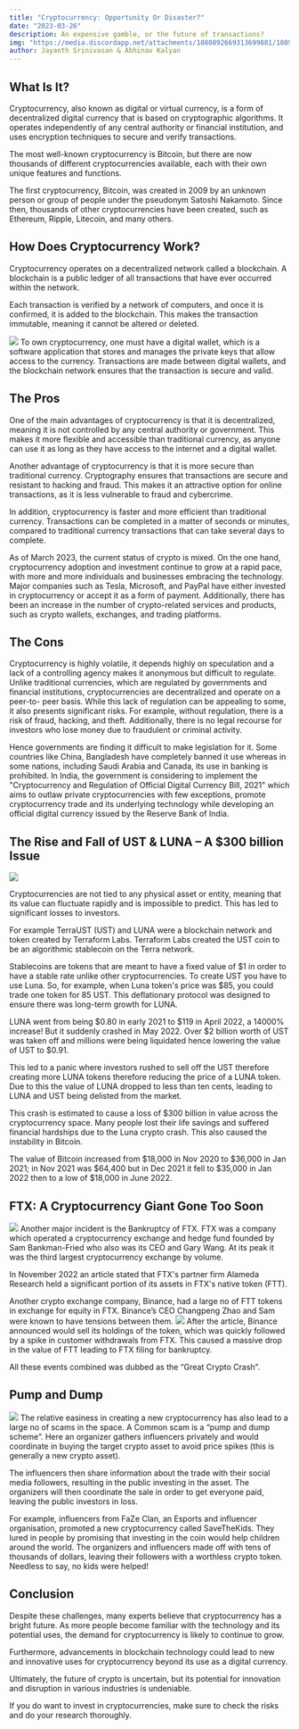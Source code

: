 ```yaml
---
title: "Cryptocurrency: Opportunity Or Disaster?"
date: "2023-03-26"
description: An expensive gamble, or the future of transactions? 
img: "https://media.discordapp.net/attachments/1080892669313699881/1089484764697862284/Aspose.Words.b3b92a46-7766-4b70-ad57-94f1584e01bd.001.jpeg?width=439&height=236"
author: Jayanth Srinivasan & Abhinav Kalyan
---
```



## What Is It?


Cryptocurrency, also known as digital or virtual currency, is a form of decentralized digital currency that is based on cryptographic algorithms. It operates independently of any central authority or financial institution, and uses encryption techniques to secure and verify transactions.  

The most well-known cryptocurrency is Bitcoin, but there are now thousands of different cryptocurrencies available, each with their own unique features and functions.  

The first cryptocurrency, Bitcoin, was created in 2009 by an unknown person or group of people under the pseudonym Satoshi Nakamoto. Since then, thousands of other cryptocurrencies have been created, such as Ethereum, Ripple, Litecoin, and many others. 

## How Does Cryptocurrency Work?

Cryptocurrency operates on a decentralized network called a blockchain. A blockchain is a public ledger of all transactions that have ever occurred within the network.  

Each transaction is verified by a network of computers, and once it is confirmed, it is added to the blockchain. This makes the transaction immutable, meaning it cannot be altered or deleted. 

![](https://media.discordapp.net/attachments/1080892669313699881/1089484764945317898/Aspose.Words.b3b92a46-7766-4b70-ad57-94f1584e01bd.002.jpeg?width=471&height=340)
To own cryptocurrency, one must have a digital wallet, which is a software application that stores and manages the private keys that allow access to the currency. Transactions are made between digital wallets, and the blockchain network ensures that the transaction is secure and valid. 

## The Pros 

One of the main advantages of cryptocurrency is that it is decentralized, meaning it is not controlled by any central authority or government. This makes it more flexible and accessible than traditional currency, as anyone can use it as long as they have access to the internet and a digital wallet. 

Another advantage of cryptocurrency is that it is more secure than traditional currency. Cryptography ensures that transactions are secure and resistant to hacking and fraud. This makes it an attractive option for online transactions, as it is less vulnerable to fraud and cybercrime. 

In addition, cryptocurrency is faster and more efficient than traditional currency. Transactions can be completed in a matter of seconds or minutes, compared to traditional currency transactions that can take several days to complete. 

As of March 2023, the current status of crypto is mixed. On the one hand, cryptocurrency adoption and investment continue to grow at a rapid pace, with more and more individuals and businesses embracing the technology. Major companies such as Tesla, Microsoft, and PayPal have either invested in cryptocurrency or accept it as a form of payment. Additionally, there has been an increase in the number of crypto-related services and products, such as crypto wallets, exchanges, and trading platforms. 

## The Cons 

Cryptocurrency is highly volatile, it depends highly on speculation and a lack of a controlling agency makes it anonymous but difficult to regulate. Unlike traditional currencies, which are regulated by governments and financial institutions, cryptocurrencies are decentralized and operate on a peer-to- peer basis. While this lack of regulation can be appealing to some, it also presents significant risks. For example, without regulation, there is a risk of fraud, hacking, and theft. Additionally, there is no legal recourse for investors who lose money due to fraudulent or criminal activity. 

Hence governments are finding it difficult to make legislation for it. Some countries like China, Bangladesh have completely banned it use whereas in some nations, including Saudi Arabia and Canada, its use in banking is prohibited. In India, the government is considering to implement the "Cryptocurrency and Regulation of Official Digital Currency Bill, 2021" which aims to outlaw private cryptocurrencies with few exceptions, promote cryptocurrency trade and its underlying technology while developing an official digital currency issued by the Reserve Bank of India.  

## The Rise and Fall of UST & LUNA – A $300 billion Issue

![](https://media.discordapp.net/attachments/1080892669313699881/1089484765188608010/Aspose.Words.b3b92a46-7766-4b70-ad57-94f1584e01bd.003.jpeg?width=442&height=249)

Cryptocurrencies are not tied to any physical asset or entity, meaning that its value can fluctuate rapidly and is impossible to predict. This has led to significant losses to investors. 

For example TerraUST (UST) and LUNA were a blockchain network and token created by Terraform Labs. Terraform Labs created the UST coin to be an algorithmic stablecoin on the Terra network. 

Stablecoins are tokens that are meant to have a fixed value of $1 in order to have a stable rate unlike other cryptocurrencies. To create UST you have to use Luna. So, for example, when Luna token's price was $85, you could trade one token for 85 UST. This deflationary protocol was designed to ensure there was long-term growth for LUNA.  

LUNA went from being $0.80 in early 2021 to $119 in April 2022, a 14000% increase! But it suddenly crashed in May 2022. Over $2 billion worth of UST was taken off and millions were being liquidated hence lowering the value of UST to $0.91.  

This led to a panic where investors rushed to sell off the UST therefore creating more LUNA tokens therefore reducing the price of a LUNA token. Due to this the value of LUNA dropped to less than ten cents, leading to LUNA and UST being delisted from the market. 

This crash is estimated to cause a loss of $300 billion in value across the cryptocurrency space. Many people lost their life savings and suffered financial hardships due to the Luna crypto crash. This also caused the instability in Bitcoin.  

The value of Bitcoin increased from $18,000 in Nov 2020 to $36,000 in Jan 2021; in Nov 2021 was $64,400 but in Dec 2021 it fell to $35,000 in Jan 2022 then to a low of $18,000 in June 2022.  

## FTX: A Cryptocurrency Giant Gone Too Soon

![](https://media.discordapp.net/attachments/1080892669313699881/1089484765465419786/Aspose.Words.b3b92a46-7766-4b70-ad57-94f1584e01bd.004.jpeg?width=518&height=329)
Another major incident is the Bankruptcy of FTX. FTX was a company which operated a cryptocurrency exchange and hedge fund founded by Sam Bankman-Fried who also was its CEO and Gary Wang. At its peak it was the third largest cryptocurrency exchange by volume.  

In November 2022 an article stated that FTX's partner firm Alameda Research held a significant portion of its assets in FTX's native token (FTT).  

Another crypto exchange company, Binance, had a large no of FTT tokens in exchange for equity in FTX. Binance’s CEO Changpeng Zhao and Sam  were known to have tensions between them. ![](https://media.discordapp.net/attachments/1080892669313699881/1089485468955054220/image.png?width=184&height=150)
After the article, Binance  announced would sell its holdings of the token, which was quickly  followed by a spike in customer withdrawals from FTX. This caused a  massive drop in the value of FTT leading to FTX filing for bankruptcy.  

All these events combined was dubbed as the “Great Crypto Crash”.  

## Pump and Dump

![](https://media.discordapp.net/attachments/1080892669313699881/1089484765733867530/Aspose.Words.b3b92a46-7766-4b70-ad57-94f1584e01bd.007.jpeg?width=653&height=367)
The relative easiness in creating a new cryptocurrency has also lead to a large no of scams in the space. A Common scam is a “pump and dump scheme”. Here an organizer gathers influencers privately and would coordinate in buying the target crypto asset to avoid price spikes (this is generally a new crypto asset).  

The influencers then share information about the trade with their social media followers, resulting in the public investing in the asset. The organizers will then coordinate the sale in order to get everyone paid, leaving the public investors in loss.  

For example, influencers from FaZe Clan, an Esports and influencer organisation, promoted a new cryptocurrency called SaveTheKids. They lured in people by promising that investing in the coin would help children around the world. The organizers and influencers made off with tens of thousands of dollars, leaving their followers with a worthless crypto token. Needless to say, no kids were helped! 

## Conclusion

Despite these challenges, many experts believe that cryptocurrency has a bright future. As more people become familiar with the technology and its potential uses, the demand for cryptocurrency is likely to continue to grow.  

Furthermore, advancements in blockchain technology could lead to new and innovative uses for cryptocurrency beyond its use as a digital currency.  

Ultimately, the future of crypto is uncertain, but its potential for innovation and disruption in various industries is undeniable. 

If you do want to invest in cryptocurrencies, make sure to check the risks and do your research thoroughly. 
